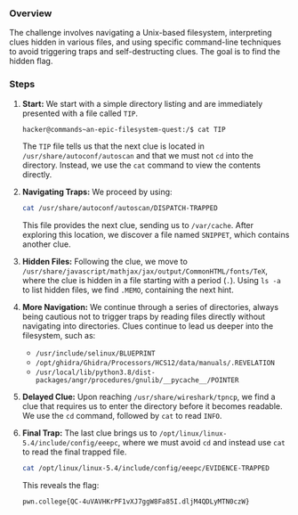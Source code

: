 ### Overview

The challenge involves navigating a Unix-based filesystem, interpreting clues hidden in various files, and using specific command-line techniques to avoid triggering traps and self-destructing clues. The goal is to find the hidden flag.

### Steps

1. **Start:**
   We start with a simple directory listing and are immediately presented with a file called `TIP`.

   ```bash
   hacker@commands~an-epic-filesystem-quest:/$ cat TIP 
   ```

   The `TIP` file tells us that the next clue is located in `/usr/share/autoconf/autoscan` and that we must not `cd` into the directory. Instead, we use the `cat` command to view the contents directly.

2. **Navigating Traps:**
   We proceed by using:

   ```bash
   cat /usr/share/autoconf/autoscan/DISPATCH-TRAPPED
   ```

   This file provides the next clue, sending us to `/var/cache`. After exploring this location, we discover a file named `SNIPPET`, which contains another clue.

3. **Hidden Files:**
   Following the clue, we move to `/usr/share/javascript/mathjax/jax/output/CommonHTML/fonts/TeX`, where the clue is hidden in a file starting with a period (`.`). Using `ls -a` to list hidden files, we find `.MEMO`, containing the next hint.

4. **More Navigation:**
   We continue through a series of directories, always being cautious not to trigger traps by reading files directly without navigating into directories. Clues continue to lead us deeper into the filesystem, such as:
   - `/usr/include/selinux/BLUEPRINT`
   - `/opt/ghidra/Ghidra/Processors/HCS12/data/manuals/.REVELATION`
   - `/usr/local/lib/python3.8/dist-packages/angr/procedures/gnulib/__pycache__/POINTER`

5. **Delayed Clue:**
   Upon reaching `/usr/share/wireshark/tpncp`, we find a clue that requires us to enter the directory before it becomes readable. We use the `cd` command, followed by `cat` to read `INFO`.

6. **Final Trap:**
   The last clue brings us to `/opt/linux/linux-5.4/include/config/eeepc`, where we must avoid `cd` and instead use `cat` to read the final trapped file.

   ```bash
   cat /opt/linux/linux-5.4/include/config/eeepc/EVIDENCE-TRAPPED
   ```

   This reveals the flag:

   ```
   pwn.college{QC-4uVAVHKrPF1vXJ7ggW8Fa85I.dljM4QDLyMTN0czW}
   ```


